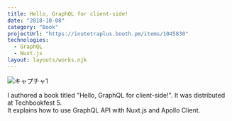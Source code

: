 ```yaml
---
title: Hello, GraphQL for client-side!
date: "2018-10-08"
category: "Book"
projectUrl: "https://inutetraplus.booth.pm/items/1045830"
technologies:
  - GraphQL
  - Nuxt.js
layout: layouts/works.njk
---
```


![キャプチャ1](/img/hello-graphql/cover.png)

I authored a book titled "Hello, GraphQL for client-side!". It was distributed at Techbookfest 5.  
It explains how to use GraphQL API with Nuxt.js and Apollo Client.

